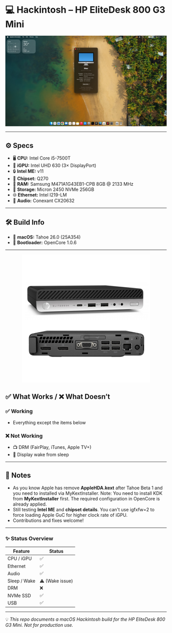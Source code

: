 # 💻 Hackintosh – HP EliteDesk 800 G3 Mini

<p align="center">
  <img src="images/screen.jpg" alt="Screen Shot" width="700"/>
</p>

---

## ⚙️ Specs

- 🖥️ **CPU:** Intel Core i5-7500T
- 🎨 **iGPU:** Intel UHD 630 (3× DisplayPort)
- 🔒 **Intel ME:** v11
- 🧩 **Chipset:** Q270
- 🧠 **RAM:** Samsung M471A1G43EB1-CPB 8GB @ 2133 MHz
- 💾 **Storage:** Micron 2450 NVMe 256GB
- 🌐 **Ethernet:** Intel I219-LM
- 🎵 **Audio:** Conexant CX20632

---

## 🛠️ Build Info

- 🍏 **macOS:** Tahoe 26.0 (25A354)
- 🚀 **Bootloader:** OpenCore 1.0.6

---

<p align="center">
  <img src="images/device.jpg" alt="HP EliteDesk 800 G3 Mini" width="400"/>
</p>

## ✅ What Works / ❌ What Doesn’t

### ✅ Working
- Everything except the items below

### ❌ Not Working
- 📺 DRM (FairPlay, iTunes, Apple TV+)
- 🌙 Display wake from sleep

---

## 📌 Notes
- As you know Apple has remove **AppleHDA.kext** after Tahoe Beta 1 and you need to installed via <a herf="https://github.com/Mirone/MyKextInstaller">MyKextInstaller</as>. Note: You need to install KDK from **MyKextInstaller** first. The required configuration in OpenCore is already applied.
- Still testing **Intel ME** and **chipset details**. You can't use igfxfw=2 to force loading Apple GuC for higher clock rate of iGPU.
- Contributions and fixes welcome!

---

### ✨ Status Overview

| Feature       |Status|
|---------------|-----------------|
| CPU / iGPU    | ✅              |
| Ethernet      | ✅              |
| Audio         | ✅              |
| Sleep / Wake  | ⚠️ (Wake issue) |
| DRM           | ❌               |
| NVMe SSD      | ✅              |
| USB           | ✅              |

---

💡 *This repo documents a macOS Hackintosh build for the HP EliteDesk 800 G3 Mini. Not for production use.*
